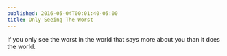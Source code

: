 ```yaml
---
published: 2016-05-04T00:01:40-05:00
title: Only Seeing The Worst
---
```

If you only see the worst in the world that says more about you than it does the world.